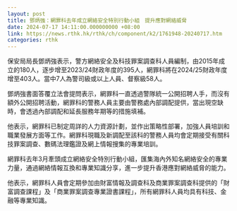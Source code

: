 ```yaml
---
layout: post
title: 鄧炳強：網罪科去年成立網絡安全特別行動小組　提升應對網絡威脅
date: 2024-07-17 14:11:00.000000000 +08:00
link: https://news.rthk.hk/rthk/ch/component/k2/1761948-20240717.htm
categories: rthk
---
```


保安局局長鄧炳強表示，警方網絡安全及科技罪案調查科人員編制，由2015年成立的180人，逐步增至2023/24財政年度的395人，網罪科將在2024/25財政年度增至403人。當中7人為警司級或以上人員、督察級58人。

鄧炳強書面答覆立法會提問表示，網罪科一直透過警隊統一公開招聘人手，而沒有額外公開招聘活動，網罪科的警務人員主要由警務處內部調配提供，當出現空缺時，會透過內部調配和延長服務年期等的措施填補。

他表示，網罪科已制定周詳的人力資源計劃，並作出策略性部署，加強人員培訓和職業發展方面等工作。網罪科現職及新調配至該科的警務人員均會定期接受有關科技罪案調查、數碼法理鑑證及網上情報搜集的專業培訓。

網罪科去年3月牽頭成立網絡安全特別行動小組，匯集海內外知名網絡安全的專業力量，通過網絡情報互換和專業知識分享，進一步提升香港應對網絡威脅的能力。

他表示，網罪科人員會定期參加由財富情報及調查科及商業罪案調查科提供的「財富調查課程」及「商業罪案調查專業證書課程」，所有網罪科人員均具有科技、金融等專業知識。
